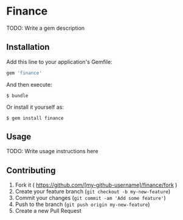# Finance

TODO: Write a gem description

## Installation

Add this line to your application's Gemfile:

```ruby
gem 'finance'
```

And then execute:

    $ bundle

Or install it yourself as:

    $ gem install finance

## Usage

TODO: Write usage instructions here

## Contributing

1. Fork it ( https://github.com/[my-github-username]/finance/fork )
2. Create your feature branch (`git checkout -b my-new-feature`)
3. Commit your changes (`git commit -am 'Add some feature'`)
4. Push to the branch (`git push origin my-new-feature`)
5. Create a new Pull Request
